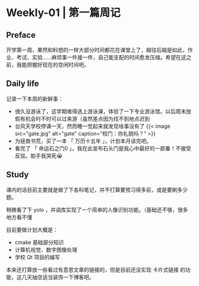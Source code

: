 # Weekly-01 | 第一篇周记


<!--more-->

## Preface

开学第一周，果然和料想的一样大部分时间都花在课堂上了，越往后越是如此，作业、考试、实验……麻烦事一件接一件，自己能支配的时间愈发压缩。希望在这之前，我能把握好现在的空闲时间吧。

## Daily life

记录一下本周的新鲜事：

- 很久没游泳了，这学期难得选上游泳课，体验了一下专业游泳馆。以后周末放假有机会时不时可以过来游（虽然差点因为找不到地点迟到
- 台风天学校停课一天，然而睡一觉起来就发现啥事没有了
{{< image src="gate.jpg" alt="gate" caption="校门：你礼貌吗？" >}}
- 为拯救书荒，买了一本 「 万历十五年 」，计划本月读完吧。
- 看完了 「 命运石之门0 」，我在此宣布石头门是我心中最好的一部番！不接受反驳。助手我哭死😭

## Study

课内的话目前主要就是做了下各科笔记，并不打算要预习得多前，或是要刷多少题。

稍微看了下 yolo ，并调库实现了一个简单的人像识别功能。（基础还不够，很多地方看不懂

目前要做计划大概是：
- cmake 基础部分知识
- 计算机视觉、数字图像处理
- 学校 Qt 项目的编写

本来还打算放一些看过有意思文章的链接的，但是目前还没实现 卡片式链接 的功能，这几天抽空适当装饰一下博客吧。

